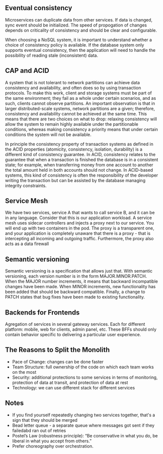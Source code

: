 ## Eventual consistency
Microservices can duplicate data from other services. If data is changed, sync event should be initialized. The speed of propogation of changes depends on criticality of consistency and should be clear and configurable.

When choosing a NoSQL system, it is important to understand whether a choice of consistency policy is
available. If the database system only supports eventual consistency, then the application will need to handle
the possibility of reading stale (inconsistent) data.

## CAP and ACID
A system that is not tolerant to network partitions can achieve data consistency and availability, and often does so by using transaction protocols. To make this work, client and storage systems must be part of the same environment; they fail as a whole under certain scenarios, and as such, clients cannot observe partitions. An important observation is that in larger distributed-scale systems, network partitions are a given; therefore, consistency and availability cannot be achieved at the same time. This means that there are two choices on what to drop: relaxing consistency will allow the system to remain highly available under the partitionable conditions, whereas making consistency a priority means that under certain conditions the system will not be available.

In principle the consistency property of transaction systems as defined in the ACID properties (atomicity, consistency, isolation, durability) is a different kind of consistency guarantee. In ACID, consistency relates to the guarantee that when a transaction is finished the database is in a consistent state; for example, when transferring money from one account to another the total amount held in both accounts should not change. In ACID-based systems, this kind of consistency is often the responsibility of the developer writing the transaction but can be assisted by the database managing integrity constraints.

## Service Mesh
We have two services, service A that wants to call service B, and it can be in any language. Consider that this is our application workload. A service mesh uses sidecar controllers and injects a proxy next to our service. You will end up with two containers in the pod. The proxy is a transparent one, and your application is completely unaware that there is a proxy - that is intercepting all incoming and outgoing traffic. Furthermore, the proxy also acts as a data firewall

## Semantic versioning
Semantic versioning is a specification that allows just that. With semantic versioning, each version number is in the form MAJOR.MINOR.PATCH. When the MAJOR number increments, it means that backward incompatible changes have been made. When MINOR increments, new functionality has been added that should be backward compatible. Finally, a change to PATCH states that bug fixes have been made to existing functionality.

## Backends for Frontends
Agregation of services in several gateway services. Each for different platform: mobile, web for clients, admin panel, etc. These BFFs should only contain behavior specific to delivering a particular user experience.

## The Reasons to Split the Monolith
- Pace of Change: changes can be done faster
- Team Structure: full ownership of the code on which each team works on the most
- Security: additional protections to some services in terms of monitoring, protection of data at transit, and protection of data at rest
- Technology: we can use different stack for different services

## Notes
- If you find yourself repeatedly changing two services together, that's a sign that they should be merged
- Вead letter queue - a separate queue where messages got sent if they failedabd ran out of retries
- Postel’s Law (robustness principle): “Be conservative in what you do, be liberal in what you accept from others.”
- Prefer choreography over orchestration.
